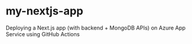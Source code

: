 # my-nextjs-app
Deploying a Next.js app (with backend + MongoDB APIs) on Azure App Service using GitHub Actions
